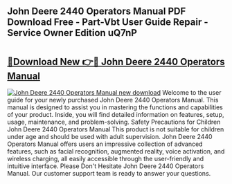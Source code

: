 ## John Deere 2440 Operators Manual PDF Download Free - Part-Vbt User Guide Repair - Service Owner Edition uQ7nP

# <h2><a href="http://bc86074.oget.top/?id=John+Deere+2440+Operators+Manual">🔗Download New 👉🔴 John Deere 2440 Operators Manual</a></h2>

[![John Deere 2440 Operators Manual new download](https://i.imgur.com/5g1atiW.png)](http://bc86074.oget.top/?id=John+Deere+2440+Operators+Manual)
Welcome to the user guide for your newly purchased John Deere 2440 Operators Manual. This manual is designed to assist you in mastering the functions and capabilities of your product. Inside, you will find detailed information on features, setup, usage, maintenance, and problem-solving. Safety Precautions for Children John Deere 2440 Operators Manual This product is not suitable for children under age and should be used with adult supervision. John Deere 2440 Operators Manual offers users an impressive collection of advanced features, such as facial recognition, augmented reality, voice activation, and wireless charging, all easily accessible through the user-friendly and intuitive interface. Please Don't Hesitate John Deere 2440 Operators Manual. Our customer support team is ready to answer your questions.
